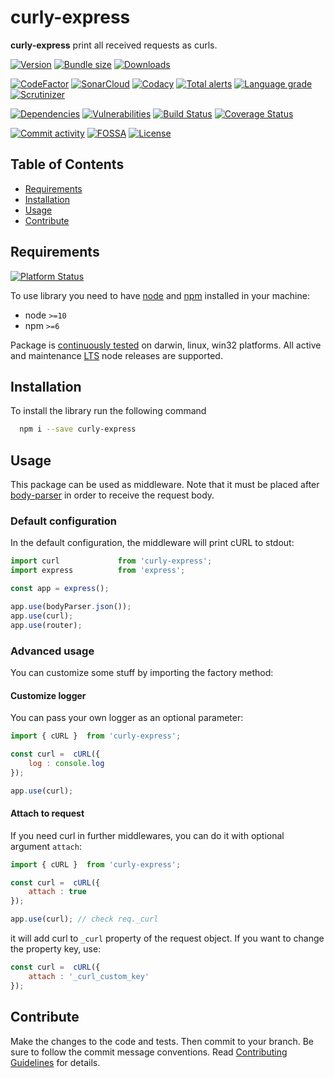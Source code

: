 # curly-express
**curly-express** print all received requests as curls.

[![Version][badge-vers]][npm]
[![Bundle size][npm-size-badge]][npm-size-url]
[![Downloads][npm-downloads-badge]][npm]

[![CodeFactor][codefactor-badge]][codefactor-url]
[![SonarCloud][sonarcloud-badge]][sonarcloud-url]
[![Codacy][codacy-badge]][codacy-url]
[![Total alerts][lgtm-alerts-badge]][lgtm-alerts-url]
[![Language grade][lgtm-lg-badge]][lgtm-lg-url]
[![Scrutinizer][scrutinizer-badge]][scrutinizer-url]

[![Dependencies][badge-deps]][npm]
[![Vulnerabilities][badge-vuln]](https://snyk.io/)
[![Build Status][tests-badge]][tests-url]
[![Coverage Status][badge-coverage]][url-coverage]

[![Commit activity][commit-activity-badge]][github]
[![FOSSA][fossa-badge]][fossa-url]
[![License][badge-lic]][github]

## Table of Contents
  - [Requirements](#requirements)
  - [Installation](#installation)
  - [Usage](#usage)
  - [Contribute](#contribute)

## Requirements
[![Platform Status][appveyor-badge]][appveyor-url]

To use library you need to have [node](https://nodejs.org) and [npm](https://www.npmjs.com) installed in your machine:

* node `>=10`
* npm `>=6`

Package is [continuously tested][appveyor-url] on darwin, linux, win32 platforms. All active and maintenance [LTS](https://nodejs.org/en/about/releases/) node releases are supported.

## Installation

To install the library run the following command

```bash
  npm i --save curly-express
```

## Usage

This package can be used as middleware. Note that it must be placed after [body-parser](https://www.npmjs.com/package/body-parser) in order to receive the request body.

### Default configuration

In the default configuration, the middleware will print cURL to stdout:

```javascript
import curl             from 'curly-express';
import express          from 'express';

const app = express();

app.use(bodyParser.json());
app.use(curl);
app.use(router);
```

### Advanced usage

You can customize some stuff by importing the factory method:

#### Customize logger
 
You can pass your own logger as an optional parameter:

```javascript
import { cURL }  from 'curly-express';

const curl =  cURL({
    log : console.log
});

app.use(curl);
```

#### Attach to request

If you need curl in further middlewares, you can do it with optional argument ```attach```:

```javascript
import { cURL }  from 'curly-express';

const curl =  cURL({
    attach : true
});

app.use(curl); // check req._curl
```

it will add curl to ```_curl``` property of the request object. If you want to change the property key, use:

```javascript
const curl =  cURL({
    attach : '_curl_custom_key'
});
```

## Contribute

Make the changes to the code and tests. Then commit to your branch. Be sure to follow the commit message conventions. Read [Contributing Guidelines](.github/CONTRIBUTING.md) for details.

[npm]: https://www.npmjs.com/package/curly-express
[github]: https://github.com/pustovitDmytro/curly-express
[coveralls]: https://coveralls.io/github/pustovitDmytro/curly-express?branch=master
[badge-deps]: https://img.shields.io/david/pustovitDmytro/curly-express.svg
[badge-vuln]: https://img.shields.io/snyk/vulnerabilities/npm/curly-express.svg?style=popout
[badge-vers]: https://img.shields.io/npm/v/curly-express.svg
[badge-lic]: https://img.shields.io/github/license/pustovitDmytro/curly-express.svg
[badge-coverage]: https://coveralls.io/repos/github/pustovitDmytro/curly-express/badge.svg?branch=master
[url-coverage]: https://coveralls.io/github/pustovitDmytro/curly-express?branch=master

[tests-badge]: https://img.shields.io/circleci/build/github/pustovitDmytro/curly-express
[tests-url]: https://app.circleci.com/pipelines/github/pustovitDmytro/curly-express

[codefactor-badge]: https://www.codefactor.io/repository/github/pustovitdmytro/curly-express/badge
[codefactor-url]: https://www.codefactor.io/repository/github/pustovitdmytro/curly-express

[commit-activity-badge]: https://img.shields.io/github/commit-activity/m/pustovitDmytro/curly-express

[scrutinizer-badge]: https://scrutinizer-ci.com/g/pustovitDmytro/curly-express/badges/quality-score.png?b=master
[scrutinizer-url]: https://scrutinizer-ci.com/g/pustovitDmytro/curly-express/?branch=master

[lgtm-lg-badge]: https://img.shields.io/lgtm/grade/javascript/g/pustovitDmytro/curly-express.svg?logo=lgtm&logoWidth=18
[lgtm-lg-url]: https://lgtm.com/projects/g/pustovitDmytro/curly-express/context:javascript

[lgtm-alerts-badge]: https://img.shields.io/lgtm/alerts/g/pustovitDmytro/curly-express.svg?logo=lgtm&logoWidth=18
[lgtm-alerts-url]: https://lgtm.com/projects/g/pustovitDmytro/curly-express/alerts/

[codacy-badge]: https://app.codacy.com/project/badge/Grade/389f7d625cac48a7b487510eead3ba16
[codacy-url]: https://www.codacy.com/gh/pustovitDmytro/curly-express/dashboard?utm_source=github.com&amp;utm_medium=referral&amp;utm_content=pustovitDmytro/curly-express&amp;utm_campaign=Badge_Grade

[sonarcloud-badge]: https://sonarcloud.io/api/project_badges/measure?project=pustovitDmytro_curly-express&metric=alert_status
[sonarcloud-url]: https://sonarcloud.io/dashboard?id=pustovitDmytro_curly-express

[npm-downloads-badge]: https://img.shields.io/npm/dw/curly-express
[npm-size-badge]: https://img.shields.io/bundlephobia/min/curly-express
[npm-size-url]: https://bundlephobia.com/result?p=curly-express

[appveyor-badge]: https://ci.appveyor.com/api/projects/status/3sbmgut9rl4xmt59/branch/master?svg=true
[appveyor-url]: https://ci.appveyor.com/project/pustovitDmytro/curly-express/branch/master

[fossa-badge]: https://app.fossa.com/api/projects/custom%2B24828%2Fcurly-express.svg?type=shield
[fossa-url]: https://app.fossa.com/projects/custom%2B24828%2Fcurly-express?ref=badge_shield